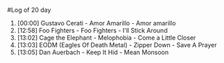 #Log of 20 day

1. [00:00] Gustavo Cerati - Amor Amarillo - Amor amarillo
1. [12:58] Foo Fighters - Foo Fighters - I'll Stick Around
1. [13:02] Cage the Elephant - Melophobia - Come a Little Closer
1. [13:03] EODM (Eagles Of Death Metal) - Zipper Down - Save A Prayer
1. [13:05] Dan Auerbach - Keep It Hid - Mean Monsoon
